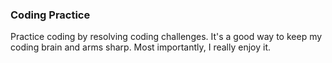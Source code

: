 ### Coding Practice

Practice coding by resolving coding challenges. It's a good way to keep my coding brain and arms sharp. Most importantly, I really enjoy it.
